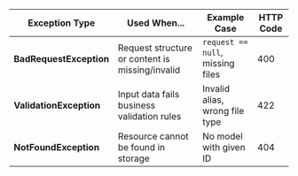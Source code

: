 | Exception Type          | Used When...                                    | Example Case                     | HTTP Code |
| ----------------------- | ----------------------------------------------- | -------------------------------- | --------- |
| **BadRequestException** | Request structure or content is missing/invalid | `request == null`, missing files | 400       |
| **ValidationException** | Input data fails business validation rules      | Invalid alias, wrong file type   | 422       |
| **NotFoundException**   | Resource cannot be found in storage             | No model with given ID           | 404       |
